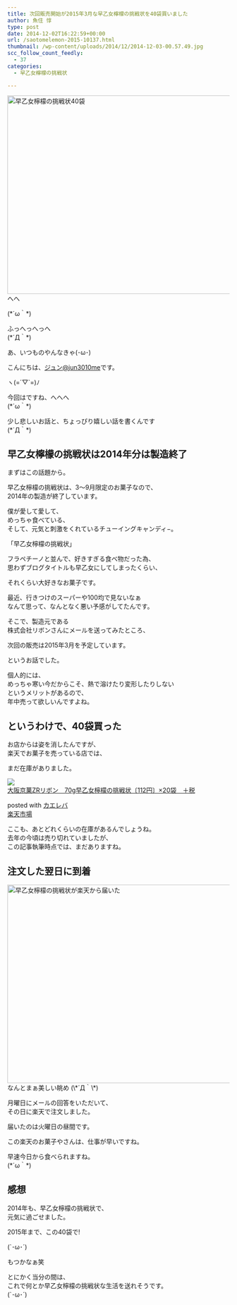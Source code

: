 ```yaml
---
title: 次回販売開始が2015年3月な早乙女檸檬の挑戦状を40袋買いました
author: 魚住 惇
type: post
date: 2014-12-02T16:22:59+00:00
url: /saotomelemon-2015-10137.html
thumbnail: /wp-content/uploads/2014/12/2014-12-03-00.57.49.jpg
scc_follow_count_feedly:
  - 37
categories:
  - 早乙女檸檬の挑戦状

---
```

<img decoding="async" loading="lazy" src="/wp-content/uploads/2014/12/2014-12-03-00.57.49.jpg" alt="早乙女檸檬の挑戦状40袋" title="2014-12-03 00.57.49.jpg" border="0" width="600" height="450" /><!--more-->へへ

  
(\*´ω｀\*)

ふっへっへっへ  
(\*´Д｀\*)

あ、いつものやんなきゃ(･ω･)



こんにちは、[ジュン@jun3010me][1]です。

ヽ(=´▽\`=)ﾉ

今回はですね、へへへ  
(\*´ω｀\*)

少し悲しいお話と、ちょっぴり嬉しい話を書くんです  
(\*´Д｀\*)

## 早乙女檸檬の挑戦状は2014年分は製造終了

まずはこの話題から。

<span class="ll">早乙女檸檬の挑戦状は、3〜9月限定のお菓子なので、<br /> 2014年の製造が終了しています。</span>  
  
僕が愛して愛して、  
めっちゃ食べている、  
そして、元気と刺激をくれているチューイングキャンディ−。

「早乙女檸檬の挑戦状」

フラペチーノと並んで、好きすぎる食べ物だった為、  
思わずブログタイトルも早乙女にしてしまったくらい、

それくらい大好きなお菓子です。

最近、行きつけのスーパーや100均で見ないなぁ  
なんて思って、なんとなく悪い予感がしてたんです。

そこで、製造元である  
株式会社リボンさんにメールを送ってみたところ、

<span class="b">次回の販売は2015年3月を予定しています。</span>  
  
というお話でした。

個人的には、  
<span class="futoaka">めっちゃ寒い今だからこそ、熱で溶けたり変形したりしない</span>  
というメリットがあるので、  
年中売って欲しいんですよね。

## というわけで、40袋買った

お店からは姿を消したんですが、  
楽天でお菓子を売っている店では、

まだ在庫がありました。

<div class="kaerebalink-box">
  <div class="kaerebalink-image">
    <a href="http://hb.afl.rakuten.co.jp/hgc/g00rts54.p5dp07de.g00rts54.p5dp1cee/?pc=http%3A%2F%2Fitem.rakuten.co.jp%2Fosaka%2F4903316464923c%2F&#038;m=http%3A%2F%2Fm.rakuten.co.jp%2Fosaka%2Fi%2F10004581%2F" rel="nofollow" target="_blank"><img decoding="async" src="http://thumbnail.image.rakuten.co.jp/@0_mall/osaka/cabinet/2014/101/4903316464923.jpg?_ex=128x128" style="border: none;" /></a>
  </div>
  <div class="kaerebalink-info">
    <div class="kaerebalink-name">
      <a href="http://hb.afl.rakuten.co.jp/hgc/g00rts54.p5dp07de.g00rts54.p5dp1cee/?pc=http%3A%2F%2Fitem.rakuten.co.jp%2Fosaka%2F4903316464923c%2F&#038;m=http%3A%2F%2Fm.rakuten.co.jp%2Fosaka%2Fi%2F10004581%2F" rel="nofollow" target="_blank">大阪京菓ZRリボン　70g早乙女檸檬の挑戦状〔112円〕×20袋　＋税</a></p>
      <div class="kaerebalink-powered-date">
        posted with <a href="http://kaereba.com" rel="nofollow" target="_blank">カエレバ</a>
      </div>
    </div>
    <div class="kaerebalink-detail">
    </div>
    <div class="kaerebalink-link1">
      <div class="shoplinkrakuten">
        <a href="http://hb.afl.rakuten.co.jp/hgc/10ef1d94.c90f9829.10ef1d95.53606a39/?pc=http%3A%2F%2Fsearch.rakuten.co.jp%2Fsearch%2Fmall%2F%25E6%2597%25A9%25E4%25B9%2599%25E5%25A5%25B3%25E6%25AA%25B8%25E6%25AA%25AC%25E3%2581%25AE%25E6%258C%2591%25E6%2588%25A6%25E7%258A%25B6%2F-%2Ff.1-p.1-s.1-sf.0-st.A-v.2%3Fx%3D0%26scid%3Daf_ich_link_urltxt%26m%3Dhttp%3A%2F%2Fm.rakuten.co.jp%2F" rel="nofollow" target="_blank" title="楽天市場" >楽天市場</a>
      </div>
    </div>
  </div>
  <div class="booklink-footer" style="clear: left">
  </div>
</div>

ここも、あとどれくらいの在庫があるんでしょうね。  
去年の今頃は売り切れていましたが、  
この記事執筆時点では、まだありますね。



## 注文した翌日に到着

<img decoding="async" loading="lazy" src="/wp-content/uploads/2014/12/2014-12-03-00.57.03.jpg" alt="早乙女檸檬の挑戦状が楽天から届いた" title="2014-12-03 00.57.03.jpg" border="0" width="600" height="450" />  
なんとまぁ美しい眺め  
(\*´Д｀\*)

月曜日にメールの回答をいただいて、  
その日に楽天で注文しました。

届いたのは火曜日の昼間です。

この楽天のお菓子やさんは、仕事が早いですね。

早速今日から食べられますね。  
(\*´ω｀\*)

## 感想

2014年も、早乙女檸檬の挑戦状で、  
元気に過ごせました。

2015年まで、この40袋で!  
  
(\`･ω･´)

もつかなぁ笑

とにかく当分の間は、  
これで何とか早乙女檸檬の挑戦状な生活を送れそうです。  
(\`･ω･´)

 [1]: https://twitter.com/jun3010me